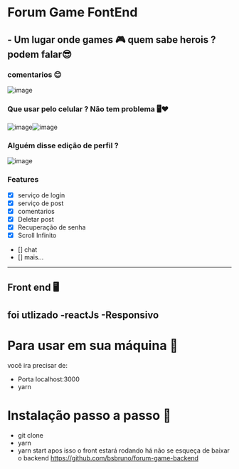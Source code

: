 # Forum Game FontEnd

## - Um lugar onde games 🎮  quem sabe herois ?  podem falar😎
### comentarios 😊
![image](https://i.imgur.com/FfhFd1I.png)

### Que usar pelo  celular ? Não tem problema 🖥❤
![image](https://i.imgur.com/hVXa7ck.png)![image](https://i.imgur.com/M2Ck4HV.png)

### Alguém disse edição de perfil ? 
![image](https://i.imgur.com/UczZQal.png)


### Features

- [x] serviço de login 
- [x] serviço de post 
- [x] comentarios
- [x] Deletar post
- [x] Recuperação de senha 
- [x] Scroll Infinito 
- [] chat 
- [] mais...

---
## Front end 🖥

foi utlizado
-reactJs
-Responsivo 
---
# Para usar em sua máquina 🤖
você ira precisar de:
- Porta localhost:3000 
- yarn 

# Instalação passo a passo 🥰
- git clone 
- yarn 
- yarn start
apos isso o front estará rodando há não se esqueça de baixar o backend https://github.com/bsbruno/forum-game-backend
 





